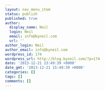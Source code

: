 ```yaml
---
layout: nav_menu_item
status: publish
published: true
author:
  display_name: Neil
  login: Neil
  email: info@byneil.com
  url: ''
author_login: Neil
author_email: info@byneil.com
wordpress_id: 174
wordpress_url: http://blog.byneil.com/?p=174
date: '2013-12-21 23:49:39 +0000'
date_gmt: '2013-12-21 15:49:39 +0000'
categories: []
tags: []
comments: []
---
```


